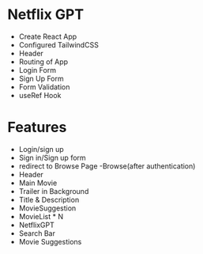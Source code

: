 # Netflix GPT

- Create React App
- Configured TailwindCSS
- Header
- Routing of App
- Login Form
- Sign Up Form
- Form Validation
- useRef Hook

# Features
- Login/sign up
 - Sign in/Sign up form
 - redirect to Browse Page
-Browse(after authentication)
 - Header
 - Main Movie
  - Trailer in Background
  - Title & Description
  - MovieSuggestion
   - MovieList * N
- NetflixGPT
 - Search Bar
 - Movie Suggestions